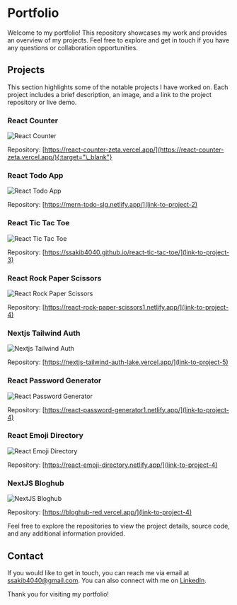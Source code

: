 # Portfolio

Welcome to my portfolio! This repository showcases my work and provides an overview of my projects. Feel free to explore and get in touch if you have any questions or collaboration opportunities.

## Projects

This section highlights some of the notable projects I have worked on. Each project includes a brief description, an image, and a link to the project repository or live demo.

### React Counter

![React Counter](./public/projects/react-counter.png)

Repository: [https://react-counter-zeta.vercel.app/](https://react-counter-zeta.vercel.app/){:target="\_blank"}

### React Todo App

![React Todo App](./public/projects/mern-todo-app.png)

Repository: [https://mern-todo-slg.netlify.app/](link-to-project-2)

### React Tic Tac Toe

![React Tic Tac Toe](./public/projects/react-ttt.png)

Repository: [https://ssakib4040.github.io/react-tic-tac-toe/](link-to-project-3)

### React Rock Paper Scissors

![React Rock Paper Scissors](./public/projects/react-rock-paper-scissors.png)

Repository: [https://react-rock-paper-scissors1.netlify.app/](link-to-project-4)

<!--  -->

### Nextjs Tailwind Auth

![Nextjs Tailwind Auth](./public/projects/nextjs-tailwind-auth.png)

Repository: [https://nextjs-tailwind-auth-lake.vercel.app/](link-to-project-5)

### React Password Generator

![React Password Generator](./public/projects/react-password-generator.png)

Repository: [https://react-password-generator1.netlify.app/](link-to-project-4)

### React Emoji Directory

![React Emoji Directory](./public/projects/react-emoji-directory.png)

Repository: [https://react-emoji-directory.netlify.app/](link-to-project-4)

### NextJS Bloghub

![NextJS Bloghub](./public/projects/nextjs-bloghub.png)

Repository: [https://bloghub-red.vercel.app/](link-to-project-4)

Feel free to explore the repositories to view the project details, source code, and any additional information provided.

## Contact

If you would like to get in touch, you can reach me via email at [ssakib4040@gmail.com](mailto:ssakib4040@gmail.com). You can also connect with me on [LinkedIn](https://linkedin.com/in/ssakib4040).

Thank you for visiting my portfolio!
